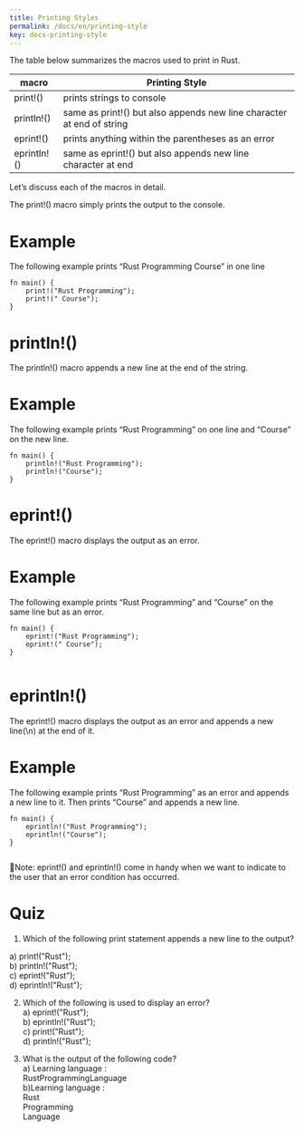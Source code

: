 ```yaml
---
title: Printing Styles
permalink: /docs/en/printing-style
key: docs-printing-style
---
```


The table below summarizes the macros used to print in Rust.



| macro 	| Printing Style  	|
|-	|-	|
| print!() 	| prints strings to console  	|
| println!() 	| same as print!() but also appends new line character at end of string 	|
| eprint!() 	| prints anything within the parentheses as an error 	|
| eprintln!() 	| same as eprint!() but also appends new line character at end  	|


Let’s discuss each of the macros in detail.

The print!() macro simply prints the output to the console.
# Example 
The following example prints “Rust Programming Course” in one line

```
fn main() {
    print!("Rust Programming");
    print!(" Course");
}

```
# println!() 

The println!() macro appends a new line at the end of the string.
# Example 

The following example prints “Rust Programming” on one line and “Course” on the new line.

```
fn main() {
    println!("Rust Programming");
    println!("Course");
}

```
# eprint!() 

The eprint!() macro displays the output as an error.

# Example 

The following example prints “Rust Programming” and “Course” on the same line but as an error.

```
fn main() {
    eprint!("Rust Programming");
    eprint!(" Course");
}


```
# eprintln!() 

The eprint!() macro displays the output as an error and appends a new line(\n) at the end of it.
# Example 

The following example prints “Rust Programming” as an error and appends a new line to it. Then prints “Course” and appends a new line.

```
fn main() {
    eprintln!("Rust Programming");
    eprintln!("Course");
}


```
📝Note: eprint!() and eprintln!() come in handy when we want to indicate to the user that an error condition has occurred.

# Quiz 


1. Which of the following print statement appends a new line to the output? <br>

a) print!("Rust"); <br>
b) println!("Rust"); <br>
c) eprint!("Rust"); <br>
d) eprintln!("Rust"); <br>

2. Which of the following is used to display an error?<br>
a) eprint!("Rust");<br>
b) eprintln!("Rust");<br>
c) print!("Rust");<br>
d) println!("Rust");<br>

3. What is the output of the following code?<br>
a) Learning language : <br>
RustProgrammingLanguage <br>
b)Learning language :<br>
Rust<br>
Programming<br>
Language<br>







